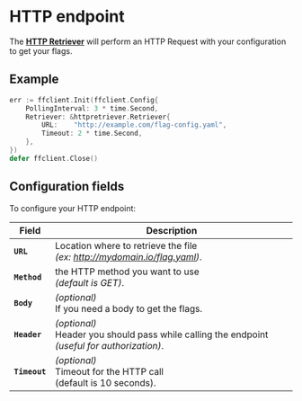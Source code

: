 # HTTP endpoint
The [**HTTP Retriever**](https://pkg.go.dev/github.com/thomaspoignant/go-feature-flag/retriever/httpretriever/#Retriever) 
will perform an HTTP Request with your configuration to get your flags.

## Example
```go linenums="1"
err := ffclient.Init(ffclient.Config{
    PollingInterval: 3 * time.Second,
    Retriever: &httpretriever.Retriever{
        URL:    "http://example.com/flag-config.yaml",
        Timeout: 2 * time.Second,
    },
})
defer ffclient.Close()
```
## Configuration fields
To configure your HTTP endpoint:

| Field | Description |
|---|---|
|**`URL`**| Location where to retrieve the file <br/> _(ex: http://mydomain.io/flag.yaml)_.|
|**`Method`**| the HTTP method you want to use <br/>*(default is GET)*.|
|**`Body`**| *(optional)*<br/>If you need a body to get the flags.|
|**`Header`**| *(optional)*<br/>Header you should pass while calling the endpoint *(useful for authorization)*.|
|**`Timeout`**| *(optional)*<br/>Timeout for the HTTP call <br/>(default is 10 seconds).|
